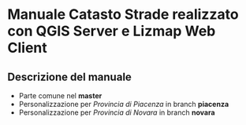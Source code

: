 # Manuale Catasto Strade realizzato con QGIS Server e Lizmap Web Client 



## Descrizione del manuale

- Parte comune nel **master**
- Personalizzazione per *Provincia di Piacenza* in branch **piacenza**
- Personalizzazione per *Provincia di Novara* in branch **novara**


